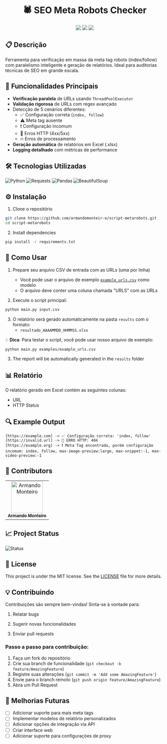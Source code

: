 <h1 align="center">🕷️ SEO Meta Robots Checker</h1>

<div align="center">
  <img src="https://img.shields.io/badge/Python-3.8%2B-blue?logo=python&logoColor=white">
  <img src="https://img.shields.io/badge/License-MIT-yellow">
  <img src="https://img.shields.io/badge/Version-1.0.0-success">
</div>

## 📋 Descrição

Ferramenta para verificação em massa da meta tag robots (index/follow) com paralelismo inteligente e geração de relatórios. Ideal para auditorias técnicas de SEO em grande escala.

## 🚀 Funcionalidades Principais

- **Verificação paralela** de URLs usando `ThreadPoolExecutor`
- **Validação rigorosa** de URLs com regex avançado
- Detecção de 5 cenários diferentes:
  - ✅ Configuração correta (`index, follow`)
  - ⚠️ Meta tag ausente
  - ❗ Configuração incomum
  - 🚨 Erros HTTP (4xx/5xx)
  - 🔥 Erros de processamento
- **Geração automática** de relatórios em Excel (.xlsx)
- **Logging detalhado** com métricas de performance

## 🛠️ Tecnologias Utilizadas

![Python](https://img.shields.io/badge/Python-3.8%2B-blue?logo=python)
![Requests](https://img.shields.io/badge/Requests-2.28.0-green?logo=python)
![Pandas](https://img.shields.io/badge/Pandas-2.0.0-red?logo=pandas)
![BeautifulSoup](https://img.shields.io/badge/BeautifulSoup-4.12.0-lightgrey?logo=beautifulsoup)

## ⚙️ Instalação

1. Clone o repositório

```bash
git clone https://github.com/armandomonteir-o/script-metarobots.git
cd script-metarobots
```

2. Install dependencies

```bash
pip install -r requirements.txt
```

## 🎯 Como Usar

1. Prepare seu arquivo CSV de entrada com as URLs (uma por linha)

   - Você pode usar o arquivo de exemplo [`example_urls.csv`](examples/example_urls.csv) como modelo
   - O arquivo deve conter uma coluna chamada "URLS" com as URLs

2. Execute o script principal:

```bash
python main.py input.csv
```

3. O relatório será gerado automaticamente na pasta `results` com o formato:
   - `resultado_AAAAMMDD_HHMMSS.xlsx`

💡 **Dica**: Para testar o script, você pode usar nosso arquivo de exemplo:

```bash
python main.py examples/example_urls.csv
```

3. The report will be automatically generated in the `results` folder

## 📊 Relatório

O relatório gerado em Excel contém as seguintes colunas:

- URL
- HTTP Status

## 🔍 Example Output

```
[https://example.com] -> ✅ Configuração correta: 'index, follow'
[https://invalid.url] -> 🚨 ERRO HTTP: 404
[https://example.org] -> ❗ Meta Tag encontrada, porém configuração incomum: index, follow, max-image-preview:large, max-snippet:-1, max-video-preview:-1
```

## 🤝 Contributors

<table>
  <tr>
    <td align="center">
      <a href="https://github.com/armandomonteir-o">
        <img src="https://avatars.githubusercontent.com/u/141039211?s=400&u=574881d437dd6350183e057c6da9cffd83ed4069&v=4" width="100px;" alt="Armando Monteiro"/><br>
        <sub>
          <b>Armando Monteiro</b>
        </sub>
      </a>
    </td>
  </tr>
</table>

## 📈 Project Status

![Status](https://img.shields.io/badge/Status-In%20Development-yellow)

## 📝 License

This project is under the MIT license. See the [LICENSE](LICENSE) file for more details.

## 💡 Contribuindo

Contribuições são sempre bem-vindas! Sinta-se à vontade para:

1. Relatar bugs

2. Sugerir novas funcionalidades

3. Enviar pull requests

### Passo a passo para contribuição:

1. Faça um fork do repositório
2. Crie sua branch de funcionalidade (`git checkout -b feature/AmazingFeature`)
3. Registre suas alterações (`git commit -m 'Add some AmazingFeature'`)
4. Envie para o branch remoto (`git push origin feature/AmazingFeature`)
5. Abra um Pull Request

## 🔮 Melhorias Futuras

- [ ] Adicionar suporte para mais meta tags
- [ ] Implementar modelos de relatório personalizados
- [ ] Adicionar opções de integração via API
- [ ] Criar interface web
- [ ] Adicionar suporte para configurações de proxy
